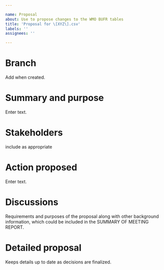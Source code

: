 ```yaml
---

name: Proposal  
about: Use to propose changes to the WMO BUFR tables  
title: 'Proposal for \[XYZ\].csv'  
labels: ''  
assignees: ''

---
```


# Branch

Add when created. 

# Summary and purpose

Enter text. 

# Stakeholders

include as appropriate

# Action proposed

Enter text.

# Discussions

Requirements and purposes of the proposal along with other background information, which could be included in the SUMMARY OF MEETING REPORT.

# Detailed proposal

Keeps details up to date as decisions are finalized.
